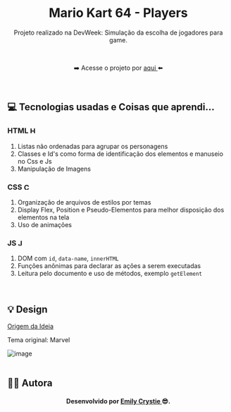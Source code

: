 <div align="center">
 <h1 align="center"> Mario Kart 64 - Players </h1>
 <p> Projeto realizado na DevWeek: Simulação da escolha de jogadores para game.  </p>
 <br>
 <p> ➡️ Acesse o projeto por <a href="https://mariokartplayers.netlify.app/" target="_blank"> aqui </a>⬅️</p>

<!--  ![image](https://user-images.githubusercontent.com/81563039/168708720-5c9522a5-028d-428b-b596-a23eace05f55.png) -->
</div>
<br>
 
<h2> 💻 Tecnologias usadas e Coisas que aprendi... </h2>
 <h3> HTML 
  <img src="https://cdn-icons-png.flaticon.com/512/174/174854.png" alt="HTML5" width="15" height="15"/>
 </h3>
  <ol>
   <li> Listas não ordenadas para agrupar os personagens </li>
   <li> Classes e Id's como forma de identificação dos elementos e manuseio no Css e Js</li>
   <li> Manipulação de Imagens </li>
  </ol>
  
 <h3> CSS 
  <img src="https://cdn-icons-png.flaticon.com/512/732/732190.png" alt="CSS3" width="15" height="15"/>
 </h3>
  <ol>
   <li> Organização de arquivos de estilos por temas </li>
   <li> Display Flex, Position e Pseudo-Elementos para melhor disposição dos elementos na tela </li>
   <li> Uso de animações </li>
  </ol>
  
 <h3> JS 
  <img src="https://cdn-icons-png.flaticon.com/512/5968/5968292.png" alt="Javascript" width="15" height="15"/>
 </h3>
  <ol>
   <li> DOM com <code>id</code>, <code>data-name</code>, <code>innerHTML</code> </li>
   <li> Funções anônimas para declarar as ações a serem executadas </li>
   <li> Leitura pelo documento e uso de métodos, exemplo <code>getElement</code> </li>
  </ol>
<br>
 
<h2> 💡 Design </h2>
<a href="https://www.youtube.com/c/DevemDobro" target="_blank"> Origem da Ideia </a>
<p> Tema original: Marvel </p>

![image](https://user-images.githubusercontent.com/81563039/168943178-8bc92688-8322-4548-bdda-32afd1e2bf12.png)
<br>
<br>

<h2> 👩‍💻 Autora </h2>
<h4 align="center"> Desenvolvido por <a href="https://www.linkedin.com/in/emilycrystie/" target="_blank"> Emily Crystie <a>  😎. <h4>
